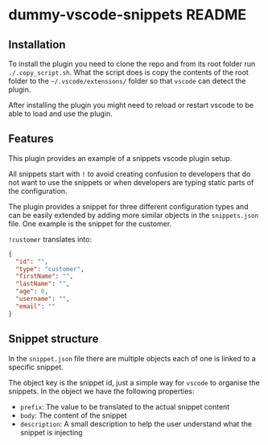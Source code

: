 # dummy-vscode-snippets README

## Installation

To install the plugin you need to clone the repo and from its root folder run `./.copy_script.sh`.
What the script does is copy the contents of the root folder to the `~/.vscode/extensions/` folder so that `vscode` can detect the plugin.

After installing the plugin you might need to reload or restart vscode to be able to load and use the plugin.

## Features

This plugin provides an example of a snippets vscode plugin setup.

All snippets start with `!` to avoid creating confusion to developers that do not want to use the snippets or when developers are typing
static parts of the configuration.

The plugin provides a snippet for three different configuration types and can be easily extended by adding more similar objects in the `snippets.json` file. One example is the snippet
for the customer.

`!customer` translates into:

```json
{
  "id": "",
  "type": "customer",
  "firstName": "",
  "lastName": "",
  "age": 0,
  "username": "",
  "email": ""
}
```

## Snippet structure

In the `snippet.json` file there are multiple objects each of one is linked to a specific snippet.

The object key is the snippet id, just a simple way for `vscode` to organise the snippets.
In the object we have the following properties:
* `prefix`: The value to be translated to the actual snippet content
* `body`: The content of the snippet
* `description`: A small description to help the user understand what the snippet is injecting
